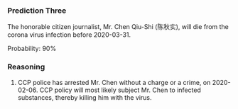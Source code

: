 ### Prediction Three

The honorable citizen journalist, Mr. Chen Qiu-Shi (陈秋实), will die from the corona virus infection before 2020-03-31.

Probability: 90%

### Reasoning

1. CCP police has arrested Mr. Chen without a charge or a crime, on 2020-02-06. CCP policy will most likely subject Mr. Chen to infected substances, thereby killing him with the virus.

